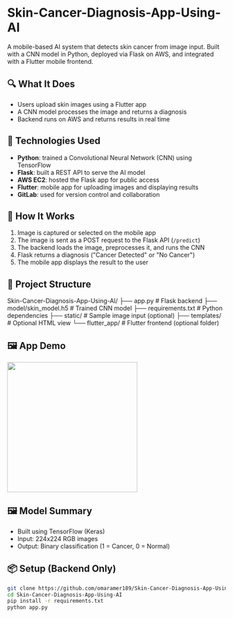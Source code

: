 # Skin-Cancer-Diagnosis-App-Using-AI

A mobile-based AI system that detects skin cancer from image input. Built with a CNN model in Python, deployed via Flask on AWS, and integrated with a Flutter mobile frontend.

## 🔍 What It Does

- Users upload skin images using a Flutter app
- A CNN model processes the image and returns a diagnosis
- Backend runs on AWS and returns results in real time

## 🧠 Technologies Used

- **Python**: trained a Convolutional Neural Network (CNN) using TensorFlow
- **Flask**: built a REST API to serve the AI model
- **AWS EC2**: hosted the Flask app for public access
- **Flutter**: mobile app for uploading images and displaying results
- **GitLab**: used for version control and collaboration

## 🚀 How It Works

1. Image is captured or selected on the mobile app
2. The image is sent as a POST request to the Flask API (`/predict`)
3. The backend loads the image, preprocesses it, and runs the CNN
4. Flask returns a diagnosis ("Cancer Detected" or "No Cancer")
5. The mobile app displays the result to the user

## 📁 Project Structure

Skin-Cancer-Diagnosis-App-Using-AI/
├── app.py # Flask backend
├── model/skin_model.h5 # Trained CNN model
├── requirements.txt # Python dependencies
├── static/ # Sample image input (optional)
├── templates/ # Optional HTML view
└── flutter_app/ # Flutter frontend (optional folder)

## 🖼️ App Demo

<img src="flutter_app/screenshots/result_demo.png" width="300" />


## 🖼️ Model Summary

- Built using TensorFlow (Keras)
- Input: 224x224 RGB images
- Output: Binary classification (1 = Cancer, 0 = Normal)

## 📦 Setup (Backend Only)

```bash
git clone https://github.com/omaramer189/Skin-Cancer-Diagnosis-App-Using-AI.git
cd Skin-Cancer-Diagnosis-App-Using-AI
pip install -r requirements.txt
python app.py

